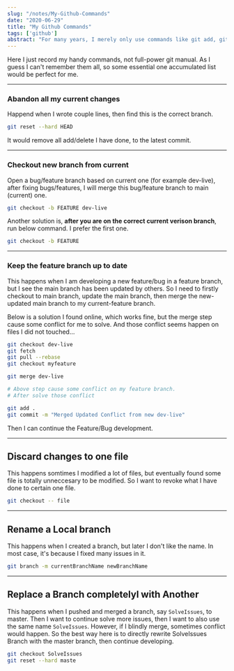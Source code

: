 ```yaml
---
slug: "/notes/My-Github-Commands"
date: "2020-06-29"
title: "My Github Commands"
tags: ['github']
abstract: "For many years, I merely only use commands like git add, git commit, git push .etc. Now I am colaborating with more and more professional people on Github. So I want to record a bit my commands learned here. It's not systemic, but maybe a quick cheatsheet."
---
```


Here I just record my handy commands, not full-power git manual. As I guess I can't remember them all, so some essential one accumulated list would be perfect for me.

---

### Abandon all my current changes
Happend when I wrote couple lines, then find this is the correct branch.

```bash
git reset --hard HEAD
```

It would remove all add/delete I have done, to the latest commit.

---

### Checkout new branch from current
Open a bug/feature branch based on current one (for example dev-live), after fixing bugs/features, I will merge this bug/feature branch to main (current) one.

```bash
git checkout -b FEATURE dev-live
```

Another solution is, **after you are on the correct current verison branch**, run below command. I prefer the first one.

```bash
git checkout -b FEATURE
```

---

### Keep the feature branch up to date

This happens when I am developing a new feature/bug in a feature branch, but I see the main branch has been updated by others. So I need to firstly checkout to main branch, update the main branch, then merge the new-updated main branch to my current-feature branch.


Below is a solution I found online, which works fine, but the merge step cause some conflict for me to solve. And those conflict seems happen on files I did not touched...

```bash
git checkout dev-live
git fetch
git pull --rebase
git checkout myfeature

git merge dev-live 

# Above step cause some conflict on my feature branch.
# After solve those conflict

git add .
git commit -m "Merged Updated Conflict from new dev-live"
```

Then I can continue the Feature/Bug development.

---
## Discard changes to one file

This happens somtimes I modified a lot of files, but eventually found some file is totally unneccesary to be modified. So I want to revoke what I have done to certain one file.

```bash
git checkout -- file
```

---

## Rename a Local branch

This happens when I created a branch, but later I don't like the name. In most case, it's because I fixed many issues in it.

```bash
git branch -m currentBranchName newBranchName
```

---

## Replace a Branch completelyl with Another

This happens when I pushed and merged a branch, say `SolveIssues`, to master. Then I want to continue solve more issues, then I want to also use the same name `SolveIssues`. However, if I blindly merge, sometimes conflict would happen. So the best way here is to directly rewrite SolveIssues Branch with the master branch, then continue developing.

```bash
git checkout SolveIssues
git reset --hard maste
```